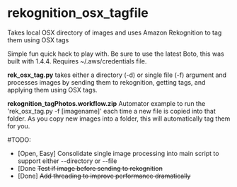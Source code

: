 # rekognition_osx_tagfile
Takes local OSX directory of images and uses Amazon Rekognition to tag them using OSX tags

Simple fun quick hack to play with. Be sure to use the latest Boto, this was built with 1.4.4. Requires ~/.aws/credentials file.

**rek_osx_tag.py**
takes either a directory (-d) or single file (-f) argument and processes images by sending them to rekognition, getting tags, and applying them using OSX tags.

**rekognition_tagPhotos.workflow.zip**
Automator example to run the 'rek_osx_tag.py -f [imagename]' each time a new file is copied into that folder. As you copy new images into a folder, this will automatically tag them for you.

#TODO:
- [Open, Easy] Consolidate single image processing into main script to support either --directory or --file
- [Done ~~Test if image before sending to rekognition~~
- [Done] ~~Add threading to improve performance dramatically~~



